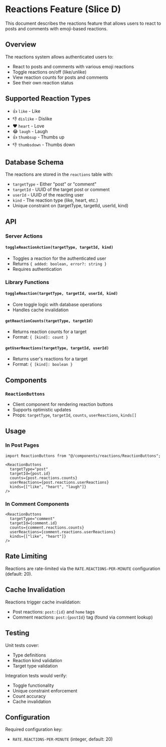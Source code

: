# Reactions Feature (Slice D)

This document describes the reactions feature that allows users to react to posts and comments with emoji-based reactions.

## Overview

The reactions system allows authenticated users to:
- React to posts and comments with various emoji reactions
- Toggle reactions on/off (like/unlike)
- View reaction counts for posts and comments
- See their own reaction status

## Supported Reaction Types

- 👍 `like` - Like
- 👎 `dislike` - Dislike  
- ❤️ `heart` - Love
- 😂 `laugh` - Laugh
- 👍 `thumbsup` - Thumbs up
- 👎 `thumbsdown` - Thumbs down

## Database Schema

The reactions are stored in the `reactions` table with:
- `targetType` - Either "post" or "comment"
- `targetId` - UUID of the target post or comment
- `userId` - UUID of the reacting user
- `kind` - The reaction type (like, heart, etc.)
- Unique constraint on (targetType, targetId, userId, kind)

## API

### Server Actions

#### `toggleReactionAction(targetType, targetId, kind)`
- Toggles a reaction for the authenticated user
- Returns `{ added: boolean, error?: string }`
- Requires authentication

### Library Functions

#### `toggleReaction(targetType, targetId, userId, kind)`
- Core toggle logic with database operations
- Handles cache invalidation

#### `getReactionCounts(targetType, targetId)`
- Returns reaction counts for a target
- Format: `{ [kind]: count }`

#### `getUserReactions(targetType, targetId, userId)`
- Returns user's reactions for a target  
- Format: `{ [kind]: boolean }`

## Components

### `ReactionButtons`
- Client component for rendering reaction buttons
- Supports optimistic updates
- Props: `targetType`, `targetId`, `counts`, `userReactions`, `kinds[]`

## Usage

### In Post Pages
```tsx
import ReactionButtons from "@/components/reactions/ReactionButtons";

<ReactionButtons
  targetType="post"
  targetId={post.id}
  counts={post.reactions.counts}
  userReactions={post.reactions.userReactions}
  kinds={["like", "heart", "laugh"]}
/>
```

### In Comment Components
```tsx
<ReactionButtons
  targetType="comment"
  targetId={comment.id}
  counts={comment.reactions.counts}
  userReactions={comment.reactions.userReactions}
  kinds={["like", "heart"]}
/>
```

## Rate Limiting

Reactions are rate-limited via the `RATE.REACTIONS-PER-MINUTE` configuration (default: 20).

## Cache Invalidation

Reactions trigger cache invalidation:
- Post reactions: `post:{id}` and `home` tags
- Comment reactions: `post:{postId}` tag (found via comment lookup)

## Testing

Unit tests cover:
- Type definitions
- Reaction kind validation
- Target type validation

Integration tests would verify:
- Toggle functionality
- Unique constraint enforcement
- Count accuracy
- Cache invalidation

## Configuration

Required configuration key:
- `RATE.REACTIONS-PER-MINUTE` (integer, default: 20)